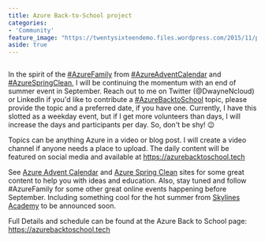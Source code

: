 ```yaml
---
title: Azure Back-to-School project
categories:
- 'Community'
feature_image: "https://twentysixteendemo.files.wordpress.com/2015/11/post.png"
aside: true
---
```




<div class="wp-block-image"><figure class="aligncenter size-large"><img src="https://captainhyperscaler.files.wordpress.com/2020/03/512545d1-b1f7-4bbc-9f1e-2f5aae7a5125.jpeg?w=1024" alt="" class="wp-image-554"/></figure></div>


In the spirit of the <a href="https://twitter.com/hashtag/AzureFamily?src=hashtag_click">#AzureFamily</a> from <a href="https://twitter.com/hashtag/AzureAdventCalendar?src=hashtag_click">#AzureAdventCalendar</a> and <a href="https://twitter.com/hashtag/AzureSpringClean?src=hashtag_click">#AzureSpringClean</a>, I will be continuing the momentum with an end of summer event in September. Reach out to me on Twitter (@DwayneNcloud) or LinkedIn if you'd like to contribute a <a href="https://twitter.com/hashtag/AzureBacktoSchool?src=hashtag_click">#AzureBacktoSchool</a> topic, please provide the topic and a preferred date, if you have one.  Currently, I have this slotted as a weekday event, but if I get more volunteers than days, I will increase the days and participants per day. So, don't be shy! 😉

Topics can be anything Azure in a video or blog post. I will create a video channel if anyone needs a place to upload. The daily content will be featured on social media and available at <a href="https://azurebacktoschool.tech">https://azurebacktoschool.tech</a>

See <a rel="noreferrer noopener" aria-label="Azure Advent Calendar (opens in a new tab)" href="https://azureadventcalendar.com/" target="_blank">Azure Advent Calendar</a> and <a rel="noreferrer noopener" aria-label="Azure Spring Clean (opens in a new tab)" href="https://www.azurespringclean.com/" target="_blank">Azure Spring Clean</a> sites for some great content to help you with ideas and education.  Also, stay tuned and follow #AzureFamily for some other great online events happening before September. Including something cool for the hot summer from <a href="http://www.skylinesacademy.com">Skylines Academy</a> to be announced soon. 

Full Details and schedule can be found at the Azure Back to School page: <a href="https://azurebacktoschool.tech" target="_blank" rel="noreferrer noopener">https://azurebacktoschool.tech</a>
